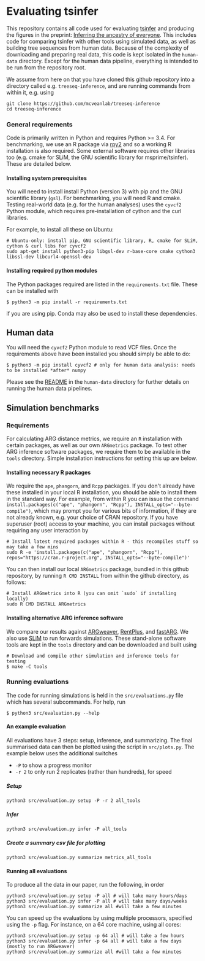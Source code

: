 # Evaluating tsinfer

This repository contains all code used for evaluating [tsinfer](https://tsinfer.readthedocs.io/en/latest/)
and producing the figures in the preprint:
[Inferring the ancestry of everyone](https://www.biorxiv.org/content/10.1101/458067v1). This 
includes code for comparing tsinfer with other tools using simulated data, as well as building 
tree sequences from human data. Because of the complexity of downloading and preparing 
real data, this code is kept isolated in the ``human-data`` directory. Except for the human 
data pipeline, everything is intended to be run from the repository root.

We assume from here on that you have cloned this github repository into a directory called e.g. 
`treeseq-inference`, and are running commands from within it, e.g. using

```
git clone https://github.com/mcveanlab/treeseq-inference
cd treeseq-inference
```

### General requirements

Code is primarily written in Python and requires Python >= 3.4. For benchmarking,
we  use an R package via [rpy2](https://rpy2.readthedocs.io/) and so a working 
R installation is also required. Some external software requires other libraries too
(e.g. cmake for SLiM, the GNU scientific library for msprime/tsinfer). 
These are detailed below.

#### Installing system prerequisites 
You will need to install install Python (version 3) with pip and the GNU scientific library (`gsl`).
For benchmarking, you will need R and cmake. Testing real-world data (e.g. for the
human analyses) uses the `cyvcf2` Python module, which requires pre-installation of 
cython and the curl libraries.

For example, to install all these on Ubuntu:

```
# Ubuntu-only: install pip, GNU scientific library, R, cmake for SLiM, cython & curl libs for cyvcf2
sudo apt-get install python3-pip libgsl-dev r-base-core cmake cython3 libssl-dev libcurl4-openssl-dev
```

#### Installing required python modules

The Python packages required are listed in the ``requirements.txt`` file. These can be 
installed with

```
$ python3 -m pip install -r requirements.txt
```

if you are using pip. Conda may also be used to install these dependencies.

## Human data

You will need the `cyvcf2` Python module to read VCF files. Once the requirements above have been installed you should simply be able to do:

```
$ python3 -m pip install cyvcf2 # only for human data analysis: needs to be installed *after* numpy
```

Please see the [README](human-data/README.md) in the ``human-data`` directory 
for further details on running the human data pipelines.

## Simulation benchmarks

### Requirements

For calculating ARG distance metrics, we require an `R` installation with certain packages, as well as
our own `ARGmetrics` package. To test other ARG inference software packages, we require them to be
available in the ``tools`` directory. Simple installation instructions for setting this up are below.

#### Installing necessary R packages

We require the `ape`, `phangorn`, and `Rcpp` packages. If you don't already have these installed
in your local R installation, you should be able to install them in the standard way. For example,
from within R you can issue the command 
`install.packages(c("ape", "phangorn", "Rcpp"), INSTALL_opts="--byte-compile")`, which may prompt
you for various bits of information, if they are not already known, e.g. your choice of CRAN repository.
If you have superuser (root) access to your machine, you can install packages without requiring any user interaction by

```
# Install latest required packages within R - this recompiles stuff so may take a few mins
sudo R -e 'install.packages(c("ape", "phangorn", "Rcpp"), repos="https://cran.r-project.org", INSTALL_opts="--byte-compile")'
```

You can then install our local `ARGmetrics` package, bundled in this github repository, by running `R CMD INSTALL` 
from within the github directory, as follows:

```
# Install ARGmetrics into R (you can omit `sudo` if installing locally)
sudo R CMD INSTALL ARGmetrics
```

#### Installing alternative ARG inference software

We compare our results against [ARGweaver](https://github.com/CshlSiepelLab/argweaver), [RentPlus](https://github.com/SajadMirzaei/RentPlus), and [fastARG](https://github.com/lh3/fastARG). 
We also use [SLiM](https://github.com/MesserLab/SLiM) to run forwards simulations. These stand-alone
software tools are kept in the ``tools`` directory and can be downloaded and built using 

```
# Download and compile other simulation and inference tools for testing
$ make -C tools
```

### Running evaluations

The code for running simulations is held in the ``src/evaluations.py`` file
which has several subcommands. For help, run

```
$ python3 src/evaluation.py --help
```

#### An example evaluation

All evaluations have 3 steps: setup, inference, and summarizing. The final summarised data can then be plotted using the script in `src/plots.py`. The example below uses the additional switches

* `-P` to show a progress monitor
* `-r 2` to only run 2 replicates (rather than hundreds), for speed

##### Setup
```
python3 src/evaluation.py setup -P -r 2 all_tools
```

##### Infer
```
python3 src/evaluation.py infer -P all_tools
```

##### Create a summary csv file for plotting
```
python3 src/evaluation.py summarize metrics_all_tools
```

#### Running all evaluations

To produce all the data in our paper, run the following, in order

```
python3 src/evaluation.py setup -P all # will take many hours/days
python3 src/evaluation.py infer -P all # will take many days/weeks
python3 src/evaluation.py summarize all #will take a few minutes
```

You can speed up the evaluations by using multiple processors, specified using the `-p` flag.
For instance, on a 64 core machine, using all cores:

```
python3 src/evaluation.py setup -p 64 all # will take a few hours
python3 src/evaluation.py infer -p 64 all # will take a few days (mostly to run ARGweaver)
python3 src/evaluation.py summarize all #will take a few minutes
```

